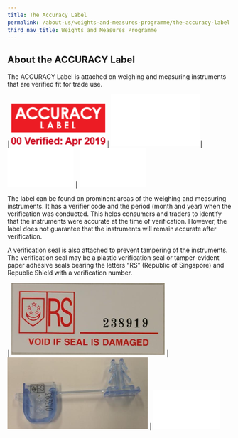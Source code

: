 ```yaml
---
title: The Accuracy Label
permalink: /about-us/weights-and-measures-programme/the-accuracy-label
third_nav_title: Weights and Measures Programme
---
```

## About the ACCURACY Label

The ACCURACY Label is attached on weighing and measuring instruments that are verified fit for trade use. 

| ![accuracy label](/images/about/accuracy_label.jpg) | ![blank2](images/about/blank2.png)| ![blank1](images/about/blank1.png) | ![blank1](images/about/blank1.png)
 
The label can be found on prominent areas of the weighing and measuring instruments. It has a verifier code and the period (month and year) when the verification was conducted. This helps consumers and traders to identify that the instruments were accurate at the time of verification. However, the label does not guarantee that the instruments will remain accurate after verification.

A verification seal is also attached to prevent tampering of the instruments. The verification seal may be a plastic verification seal or tamper-evident paper adhesive seals bearing the letters “RS” (Republic of Singapore) and Republic Shield with a verification number.

| ![paper seal](/images/about/wm-seal.png) | ![plastic seal](images/about/wm-plastic-seal.png) | ![blank2](images/about/blank1.png)
